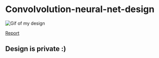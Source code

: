
# Convolvolution-neural-net-design
![Gif of my design](https://github.com/AbhinayOja/Convolvolution-neural-net-design/blob/main/Convolution_MaxPooling.gif)

[ Report ](https://github.com/AbhinayOja/Convolvolution-neural-net-design/blob/main/Efficient%20Systolic%20Array%20Convolution%20with%20Pipelined%20MaxPooling%20and%20ReLU%20(1).pdf)

## Design is private :) 
